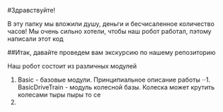#Здравствуйте!

В эту папку мы вложили душу, деньги и бесчисаленное количество часов!
Мы очень сильно хотели, чтобы наш робот работал, пэтому написали этот код

##Итак, давайте проведем вам экскурсию по нашему репозиторию

Наш робот состоит из различных модулей
1. Basic - базовые модули. Принципиальное описание работы
   ⋅⋅1. BasicDriveTrain - модуль колесной базы. Колеска может крутить колесами тыры пыры то се
2. 
